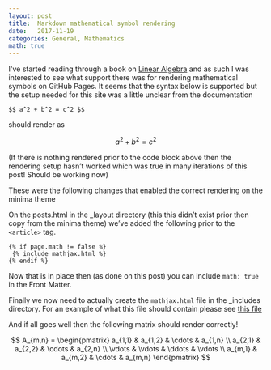 ```yaml
---
layout: post
title:  Markdown mathematical symbol rendering
date:   2017-11-19
categories: General, Mathematics
math: true
---
```



I've started reading through a book on [Linear Algebra](https://books.google.co.uk/books/about/Linear_Algebra_Concepts_and_Methods.html) and as such I was interested to see what support there was for rendering mathematical symbols on GitHub Pages.  It seems that the syntax below is supported but the setup needed for this site was a little unclear from the documentation

```
$$ a^2 + b^2 = c^2 $$
```

should render as 

$$ a^2 + b^2 = c^2 $$

(If there is nothing rendered prior to the code block above then the rendering setup hasn’t worked which was true in many iterations of this post!  Should be working now)

These were the following changes that enabled the correct rendering on the minima theme

On the posts.html in the _layout directory (this this didn’t exist prior then copy from the minima theme) we’ve added the following prior to the ```<article>``` tag.

```
{% if page.math != false %}
 {% include mathjax.html %}
{% endif %}
```

Now that is in place then (as done on this post) you can include ```math: true``` in the Front Matter.

Finally we now need to actually create the ```mathjax.html``` file in the _includes directory.  For an example of what this file should contain please see [this file](https://github.com/harbour22/harbour22.github.io/blob/master/_includes/mathjax.html)

And if all goes well then the following matrix should render correctly!

$$
A_{m,n} = 
 \begin{pmatrix}
  a_{1,1} & a_{1,2} & \cdots & a_{1,n} \\
  a_{2,1} & a_{2,2} & \cdots & a_{2,n} \\
  \vdots  & \vdots  & \ddots & \vdots  \\
  a_{m,1} & a_{m,2} & \cdots & a_{m,n} 
 \end{pmatrix}
$$


